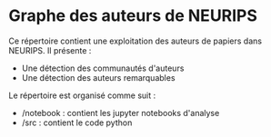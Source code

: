 # Graphe des auteurs de NEURIPS

Ce répertoire contient une exploitation des auteurs de papiers dans NEURIPS.
Il présente :
- Une détection des communautés d'auteurs
- Une détection des auteurs remarquables

Le répertoire est organisé comme suit :
- /notebook : contient les jupyter notebooks d'analyse
- /src : contient le code python